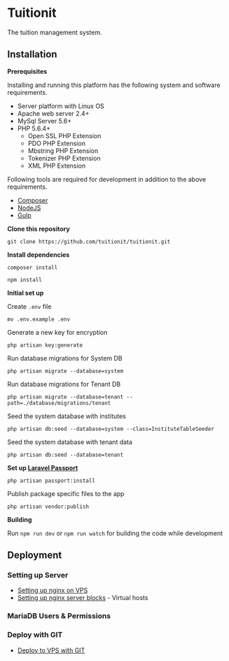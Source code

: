 # Tuitionit

The tuition management system.

## Installation

**Prerequisites**

Installing and running this platform has the following system and software requirements.

 - Server platform with Linux OS
 - Apache web server 2.4+
 - MySql Server 5.6+
 - PHP 5.6.4+
   - Open SSL PHP Extension
   - PDO PHP Extension
   - Mbstring PHP Extension
   - Tokenizer PHP Extension
   - XML PHP Extension

Following tools are required for development in addition to the above requirements.

 - [Composer](https://getcomposer.org)
 - [NodeJS](https://nodejs.org)
 - [Gulp](https://github.com/gulp)

**Clone this repository**

```
git clone https://github.com/tuitionit/tuitionit.git
```

**Install dependencies**

```
composer install
```
```
npm install
```

**Initial set up**

Create `.env` file
```
mv .env.example .env
```

Generate a new key for encryption
```
php artisan key:generate
```

Run database migrations for System DB
```
php artisan migrate --database=system
```

Run database migrations for Tenant DB
```
php artisan migrate --database=tenant --path=./database/migrations/tenant
```
Seed the system database with institutes
```
php artisan db:seed --database=system --class=InstituteTableSeeder
```

Seed the system database with tenant data
```
php artisan db:seed --database=tenant
```

**Set up [Laravel Passport](https://laravel.com/docs/5.3/passport)**

```
php artisan passport:install
```

Publish package specific files to the app
```
php artisan vendor:publish
```

**Building**

Run `npm run dev` or `npm run watch` for building the code while development


## Deployment

### Setting up Server

- [Setting up nginx on VPS](https://www.digitalocean.com/community/tutorials/how-to-install-linux-nginx-mysql-php-lemp-stack-on-centos-7)
- [Setting up nginx server blocks](https://www.digitalocean.com/community/tutorials/how-to-set-up-nginx-server-blocks-on-centos-7) - Virtual hosts

### MariaDB Users & Permissions

### Deploy with GIT

- [Deploy to VPS with GIT](https://www.digitalocean.com/community/tutorials/how-to-set-up-automatic-deployment-with-git-with-a-vps)

